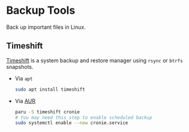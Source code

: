 # Backup Tools


Back up important files in Linux.

<!--more-->

## Timeshift

[Timeshift](https://github.com/teejee2008/timeshift) is a system backup and restore manager using `rsync` or `btrfs` snapshots.

- Via `apt`
  ```bash
  sudo apt install timeshift
  ```
- Via [AUR](https://aur.archlinux.org/packages/timeshift/)
  ```bash
  paru -S timeshift cronie
  # You may need this step to enable scheduled backup
  sudo systemctl enable --now cronie.service
  ```

